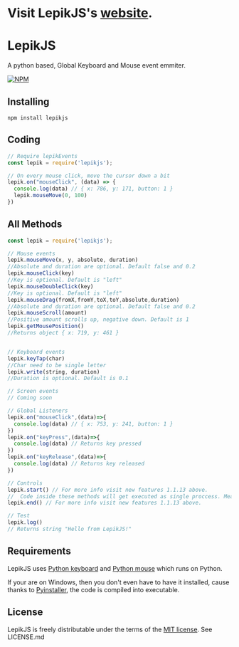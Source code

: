 # Visit LepikJS's [website](https://lepikjs.netlify.app/).

# LepikJS
A python based, Global Keyboard and Mouse event emmiter.

[![NPM](https://nodei.co/npm-dl/lepikjs.png)](https://www.npmjs.com/package/lepikjs)



## Installing

    npm install lepikjs

## Coding

```javascript
// Require lepikEvents
const lepik = require('lepikjs');

// On every mouse click, move the cursor down a bit
lepik.on("mouseClick", (data) => {
  console.log(data) // { x: 786, y: 171, button: 1 }
  lepik.mouseMove(0, 100)
})

```

## All Methods

```javascript
const lepik = require('lepikjs');

// Mouse events
lepik.mouseMove(x, y, absolute, duration)
//Absolute and duration are optional. Default false and 0.2
lepik.mouseClick(key)
//Key is optional. Default is "left"
lepik.mouseDoubleClick(key)
//Key is optional. Default is "left"
lepik.mouseDrag(fromX,fromY,toX,toY,absolute,duration)
//Absolute and duration are optional. Default false and 0.2
lepik.mouseScroll(amount)
//Positive amount scrolls up, negative down. Default is 1
lepik.getMousePosition()
//Returns object { x: 719, y: 461 }


// Keyboard events
lepik.keyTap(char)
//Char need to be single letter
lepik.write(string, duration)
//Duration is optional. Default is 0.1

// Screen events
// Coming soon

// Global Listeners
lepik.on("mouseClick",(data)=>{
  console.log(data) // { x: 753, y: 241, button: 1 }
})
lepik.on("keyPress",(data)=>{
  console.log(data) // Returns key pressed
})
lepik.on("keyRelease",(data)=>{
  console.log(data) // Returns key released
})

// Controls
lepik.start() // For more info visit new features 1.1.13 above.
//  Code inside these methods will get executed as single proccess. Meaning faster results
lepik.end() // For more info visit new features 1.1.13 above.

// Test
lepik.log()
// Returns string "Hello from LepikJS!"

```

## Requirements

LepikJS uses [Python keyboard](https://github.com/boppreh/keyboard) and [Python mouse](https://github.com/boppreh/mouse) which runs on Python. 

If your are on Windows, then you don't even have to have it installed, cause thanks to [Pyinstaller](https://github.com/pyinstaller/pyinstaller), the code is compiled into executable.



## License
LepikJS is freely distributable under the terms of the [MIT license](http://opensource.org/licenses/MIT). 
See LICENSE.md